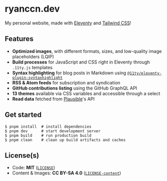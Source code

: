 # ryanccn.dev

My personal website, made with [Eleventy](https://www.11ty.dev/) and [Tailwind CSS](https://tailwindcss.com/)!

## Features

- **Optimized images**, with different formats, sizes, and low-quality image placeholders (LQIP)
- **Build processes** for JavaScript and CSS right in Eleventy through `.11ty.js` templates
- **Syntax highlighting** for blog posts in Markdown using [`@11ty/eleventy-plugin-syntaxhighlight`](https://npm.im/@11ty/eleventy-plugin-syntaxhighlight)
- **RSS & Atom feeds** for subscription and syndication
- **GitHub contributions listing** using the GitHub GraphQL API
- **13 themes** available via CSS variables and accessible through a select
- **Read data** fetched from [Plausible](https://plausible.io/)'s API

## Get started

```console
$ pnpm install  # install dependencies
$ pnpm dev      # start development server
$ pnpm build    # run production build
$ pnpm clean    # clean up build artifacts and caches
```

## License(s)

- Code: **MIT** ([`LICENSE`](LICENSE))
- Content & Images: **CC BY-SA 4.0** ([`LICENSE-content`](LICENSE-content))
